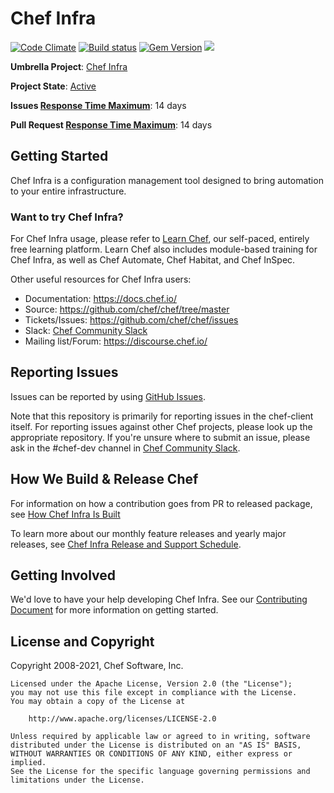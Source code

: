 # Chef Infra
[![Code Climate](https://codeclimate.com/github/chef/chef.svg)](https://codeclimate.com/github/chef/chef)
[![Build status](https://badge.buildkite.com/13b36bf2d9116e3527ff9893e7edd82cb183027941fef3d24e.svg)](https://buildkite.com/chef-oss/chef-chef-chef-15-verify)
[![Gem Version](https://badge.fury.io/rb/chef.svg)](https://badge.fury.io/rb/chef)
[![](https://img.shields.io/badge/Release%20Policy-Cadence%20Release-brightgreen.svg)](https://github.com/chef/chef/blob/chef-15/docs/dev/design_documents/client_release_cadence.md)

**Umbrella Project**: [Chef Infra](https://github.com/chef/chef-oss-practices/blob/master/projects/chef-infra.md)

**Project State**: [Active](https://github.com/chef/chef-oss-practices/blob/master/repo-management/repo-states.md#active)

**Issues [Response Time Maximum](https://github.com/chef/chef-oss-practices/blob/master/repo-management/repo-states.md)**: 14 days

**Pull Request [Response Time Maximum](https://github.com/chef/chef-oss-practices/blob/master/repo-management/repo-states.md)**: 14 days

## Getting Started

Chef Infra is a configuration management tool designed to bring automation to your entire infrastructure.

### Want to try Chef Infra?

For Chef Infra usage, please refer to [Learn Chef](https://learn.chef.io/), our self-paced, entirely free learning platform. Learn Chef also includes module-based training for Chef Infra, as well as Chef Automate, Chef Habitat, and Chef InSpec.

Other useful resources for Chef Infra users:

- Documentation: <https://docs.chef.io/>
- Source: <https://github.com/chef/chef/tree/master>
- Tickets/Issues: <https://github.com/chef/chef/issues>
- Slack: [Chef Community Slack](https://community-slack.chef.io/)
- Mailing list/Forum: <https://discourse.chef.io/>

## Reporting Issues

Issues can be reported by using [GitHub Issues](https://github.com/chef/chef/issues).

Note that this repository is primarily for reporting issues in the chef-client itself.  For reporting issues against other Chef projects, please look up the appropriate repository. If you're unsure where to submit an issue, please ask in the #chef-dev channel in [Chef Community Slack](https://community-slack.chef.io/).

## How We Build & Release Chef

For information on how a contribution goes from PR to released package, see [How Chef Infra Is Built](docs/dev/design_documents/how_chef_is_tested_and_built.md)

To learn more about our monthly feature releases and yearly major releases, see [Chef Infra Release and Support Schedule](./docs/dev/policy/release_and_support_schedule.md).

## Getting Involved

We'd love to have your help developing Chef Infra. See our [Contributing Document](./CONTRIBUTING.md) for more information on getting started.

## License and Copyright

Copyright 2008-2021, Chef Software, Inc.

```
Licensed under the Apache License, Version 2.0 (the "License");
you may not use this file except in compliance with the License.
You may obtain a copy of the License at

    http://www.apache.org/licenses/LICENSE-2.0

Unless required by applicable law or agreed to in writing, software
distributed under the License is distributed on an "AS IS" BASIS,
WITHOUT WARRANTIES OR CONDITIONS OF ANY KIND, either express or implied.
See the License for the specific language governing permissions and
limitations under the License.
```
